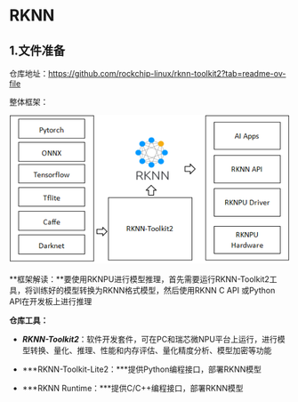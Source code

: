 # RKNN

## 1.文件准备

仓库地址：https://github.com/rockchip-linux/rknn-toolkit2?tab=readme-ov-file

整体框架：

![framework](./images/framework.png)

**框架解读：**要使用RKNPU进行模型推理，首先需要运行RKNN-Toolkit2工具，将训练好的模型转换为RKNN格式模型，然后使用RKNN C API 或Python API在开发板上进行推理

**仓库工具：**

* ***RKNN-Toolkit2***：软件开发套件，可在PC和瑞芯微NPU平台上运行，进行模型转换、量化、推理、性能和内存评估、量化精度分析、模型加密等功能
* ***RKNN-Toolkit-Lite2：***提供Python编程接口，部署RKNN模型

* ***RKNN Runtime：***提供C/C++编程接口，部署RKNN模型
